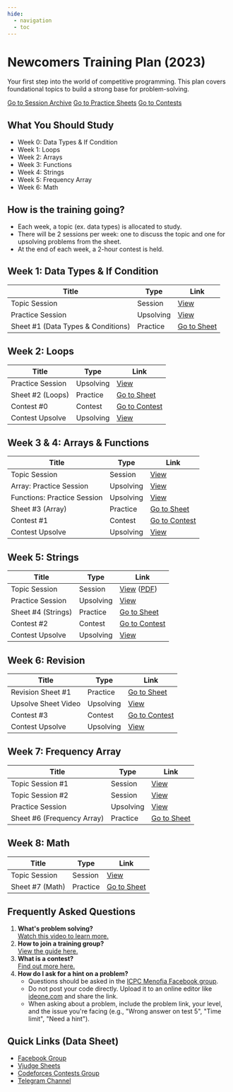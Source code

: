 ```yaml
---
hide:
  - navigation
  - toc
---
```


<div class="hero-section">
  <h1>Newcomers Training Plan (2023)</h1>
  <p class="hero-subtitle">Your first step into the world of competitive programming. This plan covers foundational topics to build a strong base for problem-solving.</p>
  <div class="hero-buttons">
  <a href="../../../resources/sessions/Newcommers" target="_blank" class="md-button md-button--primary">Go to Session Archive</a>
    <a href="https://vjudge.net/group/icpc_mnf_newcommer_2024" target="_blank" class="md-button md-button--primary">Go to Practice Sheets</a>
    <a href="https://codeforces.com/group/WWor4JSxmP/contests" target="_blank" class="md-button">Go to Contests</a>
  </div>
</div>

<div class="level-section">
<h2>What You Should Study</h2>
<ul class="topic-list">
  <li>Week 0: Data Types & If Condition</li>
  <li>Week 1: Loops</li>
  <li>Week 2: Arrays</li>
  <li>Week 3: Functions</li>
  <li>Week 4: Strings</li>
  <li>Week 5: Frequency Array</li>
  <li>Week 6: Math</li>
</ul>
</div>

<div class="level-section">
<h2>How is the training going?</h2>
<ul>
  <li>Each week, a topic (ex. data types) is allocated to study.</li>
  <li>There will be 2 sessions per week: one to discuss the topic and one for upsolving problems from the sheet.</li>
  <li>At the end of each week, a 2-hour contest is held.</li>
</ul>
</div>

## Week 1: Data Types & If Condition
<table class="sessions-table">
  <thead>
    <tr>
      <th>Title</th>
      <th>Type</th>
      <th>Link</th>
    </tr>
  </thead>
  <tbody>
    <tr>
      <td>Topic Session</td>
      <td>Session</td>
      <td><a href="https://drive.google.com/file/d/1tT0UjvjRP4iCsi0L34u1d016XnUWd-oy/view?usp=drive_link" target="_blank">View</a></td>
    </tr>
    <tr>
      <td>Practice Session</td>
      <td>Upsolving</td>
      <td><a href="https://drive.google.com/file/d/1I6vFoN70SHNzeeIcx5BwI77hY_r8ekQO/view?usp=sharing" target="_blank">View</a></td>
    </tr>
    <tr>
      <td>Sheet #1 (Data Types & Conditions)</td>
      <td>Practice</td>
      <td><a href="https://vjudge.net/contest/607079" target="_blank">Go to Sheet</a></td>
    </tr>
  </tbody>
</table>

## Week 2: Loops
<table class="sessions-table">
  <thead>
    <tr>
      <th>Title</th>
      <th>Type</th>
      <th>Link</th>
    </tr>
  </thead>
  <tbody>
    <tr>
      <td>Practice Session</td>
      <td>Upsolving</td>
      <td><a href="https://youtu.be/KUz6fed2H1s?si=6kTd-6QLwW6uVYHA" target="_blank">View</a></td>
    </tr>
    <tr>
      <td>Sheet #2 (Loops)</td>
      <td>Practice</td>
      <td><a href="https://vjudge.net/contest/608514" target="_blank">Go to Sheet</a></td>
    </tr>
    <tr>
      <td>Contest #0</td>
      <td>Contest</td>
      <td><a href="https://codeforces.com/group/WWor4JSxmP/contest/504879" target="_blank">Go to Contest</a></td>
    </tr>
    <tr>
      <td>Contest Upsolve</td>
      <td>Upsolving</td>
      <td><a href="https://drive.google.com/drive/folders/1c5TggUsx9pguIodRVYHzVE2LfI5hZQwO?usp=sharing" target="_blank">View</a></td>
    </tr>
  </tbody>
</table>

## Week 3 & 4: Arrays & Functions
<table class="sessions-table">
  <thead>
    <tr>
      <th>Title</th>
      <th>Type</th>
      <th>Link</th>
    </tr>
  </thead>
  <tbody>
    <tr>
      <td>Topic Session</td>
      <td>Session</td>
      <td><a href="https://youtu.be/lXd0lk5CAAA?si=hJtEjbBeXIV7pRiA" target="_blank">View</a></td>
    </tr>
    <tr>
      <td>Array: Practice Session</td>
      <td>Upsolving</td>
      <td><a href="https://drive.google.com/file/d/1dcMu9N16bezry_UD0NEOlA-UGI_-QIuT/view?usp=sharing" target="_blank">View</a></td>
    </tr>
    <tr>
      <td>Functions: Practice Session</td>
      <td>Upsolving</td>
      <td><a href="https://drive.google.com/file/d/1CLCkL90XwZ1s-vDsFgdSkS4SZ4RYaEGU/view?usp=sharing" target="_blank">View</a></td>
    </tr>
    <tr>
      <td>Sheet #3 (Array)</td>
      <td>Practice</td>
      <td><a href="https://vjudge.net/contest/609706" target="_blank">Go to Sheet</a></td>
    </tr>
    <tr>
      <td>Contest #1</td>
      <td>Contest</td>
      <td><a href="https://codeforces.com/group/WWor4JSxmP/contest/506449" target="_blank">Go to Contest</a></td>
    </tr>
    <tr>
      <td>Contest Upsolve</td>
      <td>Upsolving</td>
      <td><a href="https://drive.google.com/file/d/1CP-0oDv2qWJMB-Nd6bmg6tTq3p7cvGI1/view" target="_blank">View</a></td>
    </tr>
  </tbody>
</table>

## Week 5: Strings
<table class="sessions-table">
  <thead>
    <tr>
      <th>Title</th>
      <th>Type</th>
      <th>Link</th>
    </tr>
  </thead>
  <tbody>
    <tr>
      <td>Topic Session</td>
      <td>Session</td>
      <td><a href="https://youtu.be/gdVKd-wZ_wQ?si=eX-zF_o3sivWvWiL" target="_blank">View</a> (<a href="https://t.me/c/2107352300/84" target="_blank">PDF</a>)</td>
    </tr>
    <tr>
      <td>Practice Session</td>
      <td>Upsolving</td>
      <td><a href="https://drive.google.com/file/d/1X7GP4Kfn-XHVL3PPfVuvJTT2_46T96cG/view?usp=drive_link" target="_blank">View</a></td>
    </tr>
    <tr>
      <td>Sheet #4 (Strings)</td>
      <td>Practice</td>
      <td><a href="https://vjudge.net/contest/612143" target="_blank">Go to Sheet</a></td>
    </tr>
    <tr>
      <td>Contest #2</td>
      <td>Contest</td>
      <td><a href="https://codeforces.com/group/WWor4JSxmP/contest/507796" target="_blank">Go to Contest</a></td>
    </tr>
    <tr>
      <td>Contest Upsolve</td>
      <td>Upsolving</td>
      <td><a href="https://youtu.be/YjlX4EHLtvs" target="_blank">View</a></td>
    </tr>
  </tbody>
</table>

## Week 6: Revision
<table class="sessions-table">
  <thead>
    <tr>
      <th>Title</th>
      <th>Type</th>
      <th>Link</th>
    </tr>
  </thead>
  <tbody>
    <tr>
      <td>Revision Sheet #1</td>
      <td>Practice</td>
      <td><a href="https://vjudge.net/contest/613477" target="_blank">Go to Sheet</a></td>
    </tr>
    <tr>
      <td>Upsolve Sheet Video</td>
      <td>Upsolving</td>
      <td><a href="https://mega.nz/folder/oFlhACID#K4pfWZ8_b5KDk_XvjJJ61g" target="_blank">View</a></td>
    </tr>
    <tr>
      <td>Contest #3</td>
      <td>Contest</td>
      <td><a href="https://codeforces.com/group/WWor4JSxmP/contest/509154" target="_blank">Go to Contest</a></td>
    </tr>
    <tr>
      <td>Contest Upsolve</td>
      <td>Upsolving</td>
      <td><a href="https://drive.google.com/drive/folders/10lfCZvMTVqfxRFoKp0epHGJUFulxS9Iq" target="_blank">View</a></td>
    </tr>
  </tbody>
</table>

## Week 7: Frequency Array
<table class="sessions-table">
  <thead>
    <tr>
      <th>Title</th>
      <th>Type</th>
      <th>Link</th>
    </tr>
  </thead>
  <tbody>
    <tr>
      <td>Topic Session #1</td>
      <td>Session</td>
      <td><a href="https://youtu.be/kQGTjql8WjI" target="_blank">View</a></td>
    </tr>
    <tr>
      <td>Topic Session #2</td>
      <td>Session</td>
      <td><a href="https://youtu.be/2DDwI04ajxM" target="_blank">View</a></td>
    </tr>
    <tr>
      <td>Practice Session</td>
      <td>Upsolving</td>
      <td><a href="https://drive.google.com/file/d/1uv6sBQtgn5HCP2yrDyBY7goQAavYTZd_/view?usp=sharing" target="_blank">View</a></td>
    </tr>
    <tr>
      <td>Sheet #6 (Frequency Array)</td>
      <td>Practice</td>
      <td><a href="https://vjudge.net/contest/614979" target="_blank">Go to Sheet</a></td>
    </tr>
  </tbody>
</table>

## Week 8: Math
<table class="sessions-table">
  <thead>
    <tr>
      <th>Title</th>
      <th>Type</th>
      <th>Link</th>
    </tr>
  </thead>
  <tbody>
    <tr>
      <td>Topic Session</td>
      <td>Session</td>
      <td><a href="https://drive.google.com/file/d/1NsmhoJ7iPL0dS6pWd03quh97uWHvDMWW/view" target="_blank">View</a></td>
    </tr>
    <tr>
      <td>Sheet #7 (Math)</td>
      <td>Practice</td>
      <td><a href="https://vjudge.net/contest/616977" target="_blank">Go to Sheet</a></td>
    </tr>
  </tbody>
</table>

<div class="level-section">
<h2>Frequently Asked Questions</h2>
<ol>
  <li>
    <strong>What's problem solving?</strong><br>
    <a href="https://www.facebook.com/ICPCMNF/videos/874892477371048/?app=fbl" target="_blank">Watch this video to learn more.</a>
  </li>
  <li>
    <strong>How to join a training group?</strong><br>
    <a href="https://drive.google.com/file/d/1gqAXT12UN2qMcNsYKcD19t9jJVZAJSDp/view?usp=sharing" target="_blank">View the guide here.</a>
  </li>
  <li>
    <strong>What is a contest?</strong><br>
    <a href="https://drive.google.com/file/d/1Hr0qaKHIy91duxuRFBrN0SCLvnNLHpS1/view?usp=drive_link" target="_blank">Find out more here.</a>
  </li>
  <li>
    <strong>How do I ask for a hint on a problem?</strong><br>
    <ul>
      <li>Questions should be asked in the <a href="https://www.facebook.com/groups/798336203889141" target="_blank">ICPC Menofia Facebook group</a>.</li>
      <li>Do not post your code directly. Upload it to an online editor like <a href="http://ideone.com/" target="_blank">ideone.com</a> and share the link.</li>
      <li>When asking about a problem, include the problem link, your level, and the issue you're facing (e.g., "Wrong answer on test 5", "Time limit", "Need a hint").</li>
    </ul>
  </li>
</ol>
</div>

<div class="level-section">
<h2>Quick Links (Data Sheet)</h2>
<ul>
  <li><a href="https://www.facebook.com/groups/798336203889141" target="_blank">Facebook Group</a></li>
  <li><a href="https://vjudge.net/group/icpc_mnf_newcommer_2024" target="_blank">Vjudge Sheets</a></li>
  <li><a href="https://codeforces.com/group/WWor4JSxmP/contests" target="_blank">Codeforces Contests Group</a></li>
  <li><a href="https://t.me/+invC37P-pkA0NTY0" target="_blank">Telegram Channel</a></li>
</ul>
</div>
